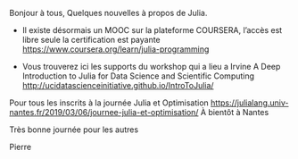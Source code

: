 Bonjour à tous,
Quelques nouvelles à propos de Julia.

- Il existe désormais un MOOC sur la plateforme COURSERA, l’accès est libre seule la
certification est payante  https://www.coursera.org/learn/julia-programming

- Vous trouverez ici les supports du workshop qui a lieu a Irvine 
A Deep Introduction to Julia for Data Science and Scientific Computing
http://ucidatascienceinitiative.github.io/IntroToJulia/

Pour tous les inscrits à la journée Julia et Optimisation
https://julialang.univ-nantes.fr/2019/03/06/journee-julia-et-optimisation/
À bientôt à Nantes

Très bonne journée pour les autres

Pierre
